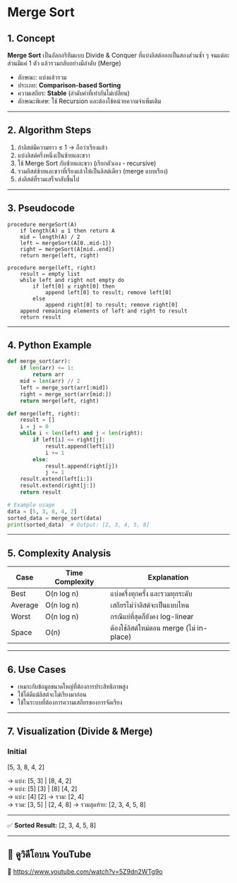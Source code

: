 # Merge Sort

## 1. Concept
**Merge Sort** เป็นอัลกอริทึมแบบ Divide & Conquer
ที่แบ่งลิสต์ออกเป็นสองส่วนซ้ำ ๆ จนแต่ละส่วนมีแค่ 1 ตัว แล้วรวมกลับอย่างมีลำดับ (Merge)

- ลักษณะ: แบ่งแล้วรวม
- ประเภท: **Comparison-based Sorting**
- ความเสถียร: **Stable** (ลำดับค่าที่เท่ากันไม่เปลี่ยน)
- ลักษณะพิเศษ: ใช้ Recursion และต้องใช้หน่วยความจำเพิ่มเติม

---

## 2. Algorithm Steps
1. ถ้าลิสต์มีความยาว ≤ 1 → ถือว่าเรียงแล้ว
2. แบ่งลิสต์ครึ่งหนึ่งเป็นซ้ายและขวา
3. ใช้ Merge Sort กับซ้ายและขวา (เรียกตัวเอง - recursive)
4. รวมลิสต์ซ้ายและขวาที่เรียงแล้วให้เป็นลิสต์เดียว (merge แบบเรียง)
5. ส่งลิสต์ที่รวมเสร็จกลับขึ้นไป

---

## 3. Pseudocode
```
procedure mergeSort(A)
    if length(A) ≤ 1 then return A
    mid ← length(A) / 2
    left ← mergeSort(A[0..mid-1])
    right ← mergeSort(A[mid..end])
    return merge(left, right)

procedure merge(left, right)
    result ← empty list
    while left and right not empty do
        if left[0] ≤ right[0] then
            append left[0] to result; remove left[0]
        else
            append right[0] to result; remove right[0]
    append remaining elements of left and right to result
    return result
```

---

## 4. Python Example
```python
def merge_sort(arr):
    if len(arr) <= 1:
        return arr
    mid = len(arr) // 2
    left = merge_sort(arr[:mid])
    right = merge_sort(arr[mid:])
    return merge(left, right)

def merge(left, right):
    result = []
    i = j = 0
    while i < len(left) and j < len(right):
        if left[i] <= right[j]:
            result.append(left[i])
            i += 1
        else:
            result.append(right[j])
            j += 1
    result.extend(left[i:])
    result.extend(right[j:])
    return result

# Example usage
data = [5, 3, 8, 4, 2]
sorted_data = merge_sort(data)
print(sorted_data)  # Output: [2, 3, 4, 5, 8]
```

---

## 5. Complexity Analysis
| Case       | Time Complexity | Explanation                                |
|------------|----------------|--------------------------------------------|
| Best       | O(n log n)     | แบ่งครึ่งทุกครั้ง และรวมทุกระดับ          |
| Average    | O(n log n)     | เสถียรไม่ว่าลิสต์จะเป็นแบบไหน             |
| Worst      | O(n log n)     | กรณีแย่ที่สุดก็ยังคง log-linear            |
| Space      | O(n)           | ต้องใช้ลิสต์ใหม่ตอน merge (ไม่ in-place)  |

---

## 6. Use Cases
- เหมาะกับข้อมูลขนาดใหญ่ที่ต้องการประสิทธิภาพสูง
- ใช้ได้ดีแม้ลิสต์จะไม่เรียงมาก่อน
- ใช้ในระบบที่ต้องการความเสถียรของการจัดเรียง

---

## 7. Visualization (Divide & Merge)

### Initial
[5, 3, 8, 4, 2]

→ แบ่ง: [5, 3] | [8, 4, 2]  
→ แบ่ง: [5] [3] | [8] [4, 2]  
→ แบ่ง: [4] [2] → รวม: [2, 4]  
→ รวม: [3, 5] | [2, 4, 8] → รวมสุดท้าย: [2, 3, 4, 5, 8]

---

✅ **Sorted Result:** [2, 3, 4, 5, 8]

---

## 🎥 ดูวิดีโอบน YouTube  
🔗 https://www.youtube.com/watch?v=5Z9dn2WTg9o
